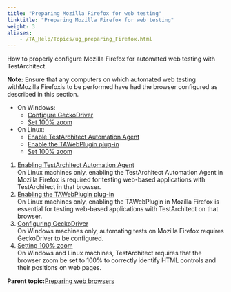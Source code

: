 ```yaml
--- 
title: "Preparing Mozilla Firefox for web testing"
linktitle: "Preparing Mozilla Firefox for web testing"
weight: 3
aliases: 
    - /TA_Help/Topics/ug_preparing_Firefox.html
---
```


How to properly configure Mozilla Firefox for automated web testing with TestArchitect.

**Note:** Ensure that any computers on which automated web testing withMozilla Firefoxis to be performed have had the browser configured as described in this section.

-   On Windows:
    -   [Configure GeckoDriver](/TA_Automation/Topics/aut_app_testing_geckodriver_FF.html)
    -   [Set 100% zoom](/TA_Automation/Topics/aut_app_testing_setting_zoom_FF.html)
-   On Linux:
    -   [Enable TestArchitect Automation Agent](/TA_Automation/Topics/aut_enabling_automation_agent_FF.html)
    -   [Enable the TAWebPlugin plug-in](/TA_Automation/Topics/aut_enabling_TAWebPlugin_FF.html)
    -   [Set 100% zoom](/TA_Automation/Topics/aut_app_testing_setting_zoom_FF.html)

1.  [Enabling TestArchitect Automation Agent](/TA_Automation/Topics/aut_enabling_automation_agent_FF.html)  
On Linux machines only, enabling the TestArchitect Automation Agent in Mozilla Firefox is required for testing web-based applications with TestArchitect in that browser.
2.  [Enabling the TAWebPlugin plug-in](/TA_Automation/Topics/aut_enabling_TAWebPlugin_FF.html)  
On Linux machines only, enabling the TAWebPlugin in Mozilla Firefox is essential for testing web-based applications with TestArchitect on that browser.
3.  [Configuring GeckoDriver](/TA_Automation/Topics/aut_app_testing_geckodriver_FF.html)  
On Windows machines only, automating tests on Mozilla Firefox requires GeckoDriver to be configured.
4.  [Setting 100% zoom](/TA_Automation/Topics/aut_app_testing_setting_zoom_FF.html)  
On Windows and Linux machines, TestArchitect requires that the browser zoom be set to 100% to correctly identify HTML controls and their positions on web pages.

**Parent topic:**[Preparing web browsers](/TA_Help/Topics/Test_exec_extension.html)

